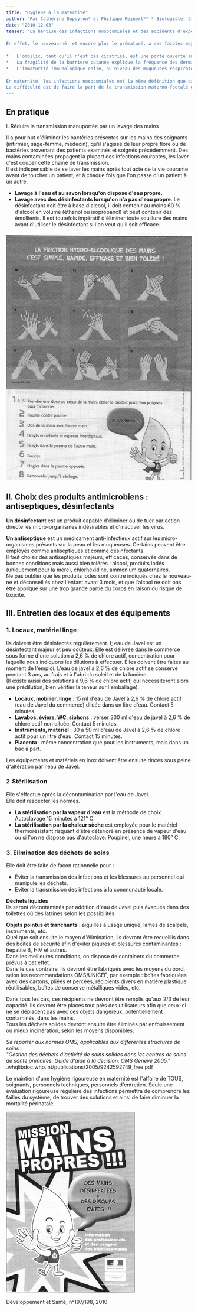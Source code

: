 ```yaml
---
title: "Hygiène à la maternité"
author: "Par Catherine Dupeyron* et Philippe Reinert** * Biologiste, Créteil, **Pédiatre, Créteil, France."
date: "2010-12-03"
teaser: "La hantise des infections nosocomiales et des accidents d'exposition au sang explique la nécessité absolue d'une hygiène des plus rigoureuses dans les divers secteurs de la maternité, tous à haut risque.

En effet, le nouveau-né, et encore plus le prématuré, a des faibles moyens de défense contre les infections :

*   L'ombilic, tant qu'il n'est pas cicatrisé, est une porte ouverte aux infections bactériennes : tétanos, staphylocoque, streptocoque, etc.
*   La fragilité de la barrière cutanée explique la fréquence des dermites bactériennes (staphylococcies).
*   L'immaturité immunologique enfin, au niveau des muqueuses respiratoires et digestives, est la cause de l'importante mortalité périnatale par infections pulmonaires ou digestives : d'où la règle d'or de débuter l'allaitement au sein le plus tôt possible.

En maternité, les infections nosocomiales ont la même définition que dans les autres secteurs : elles recouvrent un vaste champ, allant pour la mère de l'infection urinaire à l'endométrite, voire au choc septique ; pour le nouveau-né, il peut s'agir d'une conjonctivite, d'une infection cutanée, d'une omphalite, voire d'une infection générale ou d'une entérocolite.  
La difficulté est de faire la part de la transmission materno-foetale et de l'acquisition post-natale du germe."
---
```


## En pratique  
I. Réduire la transmission manuportée par un lavage des mains

Il a pour but d'éliminer les bactéries présentes sur les mains des soignants (infirmier, sage-femme, médecin), qu'il s'agisse de leur propre flore ou de bactéries provenant des patients examinés et soignés précédemment. Des mains contaminées propagent la plupart des infections courantes, les laver c'est couper cette chaîne de transmission.  
Il est indispensable de se laver les mains après tout acte de la vie courante avant de toucher un patient, et à chaque fois que l'on passe d'un patient à un autre.

*   **Lavage à l'eau et au savon lorsqu'on dispose d'eau propre.**
*   **Lavage avec des désinfectants lorsqu'on n'a pas d'eau propre**. Le désinfectant doit être à base d'alcool, il doit contenir au moins 60 % d'alcool en volume (éthanol ou isopropanol) et peut contenir des émollients. Il est toutefois impératif d'éliminer toute souillure des mains avant d'utiliser le désinfectant si l'on veut qu'il soit efficace.

![](13189-2.jpg)


## II. Choix des produits antimicrobiens : antiseptiques, désinfectants

**Un désinfectant** est un produit capable d'éliminer ou de tuer par action directe les micro-organismes indésirables et d'inactiver les virus.

**Un antiseptique** est un médicament anti-infectieux actif sur les micro-organismes présents sur la peau et les muqueuses. Certains peuvent être employés comme antiseptiques et comme désinfectants.  
Il faut choisir des antiseptiques majeurs, efficaces, conservés dans de bonnes conditions mais aussi bien tolérés : alcool, produits iodés (uniquement pour la mère), chlorhexidine, ammonium quaternaires.  
Ne pas oublier que les produits iodés sont contre indiqués chez le nouveau-né et déconseillés chez l'enfant avant 3 mois, et que l'alcool ne doit pas être appliqué sur une trop grande partie du corps en raison du risque de toxicité.

## III. Entretien des locaux et des équipements

### 1. Locaux, matériel linge

Ils doivent être désinfectés régulièrement. I; eau de Javel est un désinfectant majeur et peu coûteux. Elle est délivrée dans le commerce sous forme d'une solution à 2,6 % de chlore actif, concentration pour laquelle nous indiquons les dilutions à effectuer. Elles doivent être faites au moment de l'emploi. L'eau de javel à 2,6 % de chlore actif se conserve pendant 3 ans, au frais et à l'abri du soleil et de la lumière.  
(Il existe aussi des solutions à 9,6 % de chlore actif, qui nécessiteront alors une prédilution, bien vérifier la teneur sur l'emballage).

*   **Locaux, mobilier, linge** : 15 ml d'eau de Javel à 2,6 % de chlore actif (eau de Javel du commerce) diluée dans un litre d'eau. Contact 5 minutes.
*   **Lavabos, éviers, WC, siphons** : verser 300 ml d'eau de javel à 2,6 % de chlore actif non diluée. Contact 5 minutes.
*   **Instruments, matériel** : 30 à 50 ml d'eau de Javel à 2,6 % de chlore actif pour un litre d'eau. Contact 15 minutes.
*   **Placenta** : même concentration que pour les instruments, mais dans un bac à part.

Les équipements et matériels en inox doivent être ensuite rincés sous peine d'altération par l'eau de Javel.

### 2.Stérilisation

Elle s'effectue après la décontamination par l'eau de Javel.  
Elle doit respecter les normes.

*   **La stérilisation par la vapeur d'eau** est la méthode de choix. Autoclavage 15 minutes à 121° C.
*   **La stérilisation par la chaleur sèche** est employée pour le matériel thermorésistant risquant d'être détérioré en présence de vapeur d'eau ou si l'on ne dispose pas d'autoclave. Poupinel, une heure à 180° C.

### 3. Elimination des déchets de soins

Elle doit être faite de façon rationnelle pour :

*   Eviter la transmission des infections et les blessures au personnel qui manipule les déchets.
*   Eviter la transmission des infections à la communauté locale.

**Déchets liquides**  
Ils seront décontaminés par addition d'eau de Javel puis évacués dans des toilettes où des latrines selon les possibilités.

**Objets pointus et tranchants** : aiguilles à usage unique, lames de scalpels, instruments, etc.  
Quel que soit ensuite le moyen d'élimination, ils devront être recueillis dans des boîtes de sécurité afin d'éviter piqûres et blessures contaminantes : hépatite B, HIV et autres.  
Dans les meilleures conditions, on dispose de containers du commerce prévus à cet effet.  
Dans le cas contraire, ils devront être fabriqués avec les moyens du bord, selon les recommandations OMS/UNICEF, par exemple : boîtes fabriquées avec des cartons, pliées et percées, récipients divers en matière plastique réutilisables, boîtes de conserve métalliques vides, etc.

Dans tous les cas, ces récipients ne devront être remplis qu'aux 2/3 de leur capacité. Ils devront être placés tout près des utilisateurs afin que ceux-ci ne se déplacent pas avec ces objets dangereux, potentiellement contaminés, dans les mains.  
Tous les déchets solides devront ensuite être éliminés par enfouissement ou mieux incinération, selon les moyens disponibles.

_Se reporter aux normes OMS, applicables aux différentes structures de soins :  
"Gestion des déchets d'activité de soins solides dans les centres de soins de santé primaires. Guide d'aide â la décision. OMS Genève 2005."_  
.whqlibdoc.who.int/publications/2005/9242592749_free.pdf

Le maintien d'une hygiène rigoureuse en maternité est l'affaire de TOUS, soignants, personnels techniques, personnels d'entretien. Seule une évaluation rigoureuse régulière des infections permettra de comprendre les failles du système, de trouver des solutions et ainsi de faire diminuer la mortalité périnatale.

![](13189-1.jpg)


Développement et Santé, n°197/198, 2010
